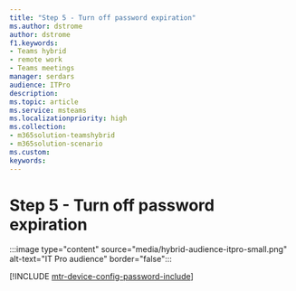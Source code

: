 ```yaml
---
title: "Step 5 - Turn off password expiration"
ms.author: dstrome
author: dstrome
f1.keywords:
- Teams hybrid
- remote work
- Teams meetings
manager: serdars
audience: ITPro
description: 
ms.topic: article
ms.service: msteams
ms.localizationpriority: high
ms.collection:
- m365solution-teamshybrid
- m365solution-scenario
ms.custom: 
keywords: 
---
```


# Step 5 - Turn off password expiration

:::image type="content" source="media/hybrid-audience-itpro-small.png" alt-text="IT Pro audience" border="false":::

[!INCLUDE [mtr-device-config-password-include](includes/mtr-device-config-password-include.md)]
